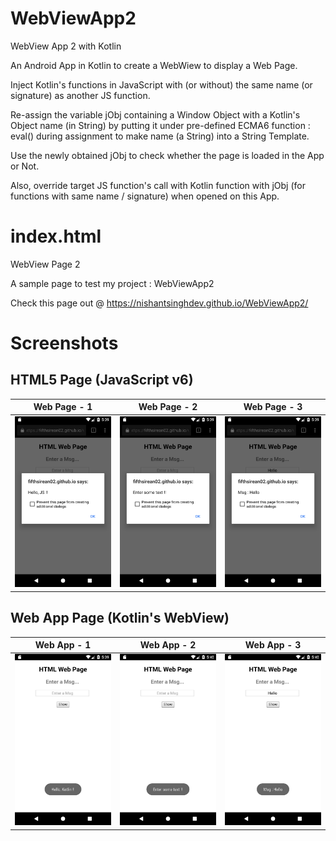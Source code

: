 # WebViewApp2
WebView App 2 with Kotlin

An Android App in Kotlin to create a WebWiew to display a Web Page.

Inject Kotlin's functions in JavaScript with (or without) the same name (or signature) as another JS function.

Re-assign the variable jObj containing a Window Object with a Kotlin's Object name (in String) by putting it under pre-defined ECMA6 function : eval() during assignment to make name (a String) into a String Template.

Use the newly obtained jObj to check whether the page is loaded in the App or Not.

Also, override target JS function's call with Kotlin function with jObj (for functions with same name / signature) when opened on this App.

# index.html
WebView Page 2

A sample page to test my project : WebViewApp2

Check this page out @ https://nishantsinghdev.github.io/WebViewApp2/

# Screenshots


## HTML5 Page (JavaScript v6)
Web Page - 1 | Web Page - 2 | Web Page - 3
------------ | ------------ | ------------
![Pic-1](/screenshots/WebPage-1.png) | ![Pic-2](/screenshots/WebPage-2.png) | ![Pic-3](/screenshots/WebPage-3.png)


## Web App Page (Kotlin's WebView)
Web App - 1 | Web App - 2 | Web App - 3
----------- | ----------- | -----------
<img src="./screenshots/WebApp-1.png" /> | <img src="./screenshots/WebApp-2.png" /> | <img src="./screenshots/WebApp-3.png" />
